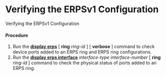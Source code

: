 Verifying the ERPSv1 Configuration
==================================

Verifying the ERPSv1 Configuration

#### Procedure

1. Run the [**display erps**](cmdqueryname=display+erps) [ **ring** *ring-id* ] [ **verbose** ] command to check device ports added to an ERPS ring and ERPS ring configurations.
2. Run the [**display erps interface**](cmdqueryname=display+erps+interface) *interface-type interface-number* [ **ring** *ring-id* ] command to check the physical status of ports added to an ERPS ring.